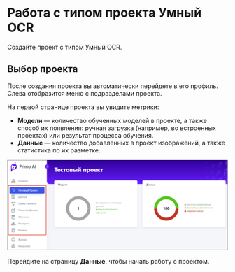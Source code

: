 # Работа с типом проекта Умный OCR

Создайте проект с типом Умный OCR.

## Выбор проекта

После создания проекта вы автоматически перейдете в его профиль. Слева отобразится меню с подразделами проекта.

На первой странице проекта вы увидите метрики:
* **Модели** — количество обученных моделей в проекте, а также способ их появления: ручная загрузка (например, во встроенных проектах) или результат процесса обучения.
* **Данные** — количество добавленных в проект изображений, а также статистика по их разметке.

![Меню проекта](<../../../.gitbook/assets1/primo-ai/user-guide/project-menu-panel.png>)

Перейдите на страницу **Данные**, чтобы начать работу с проектом.

